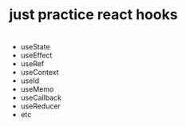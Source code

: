 <h1>just practice react hooks<h1></h1>  

<ul>
  <li>useState</li>
  <li>useEffect</li>
  <li>useRef</li>
  <li>useContext</li>
  <li>useId</li>
  <li>useMemo</li>
  <li>useCallback</li>
  <li>useReducer</li>
  <li>etc</li>
</ul>  


